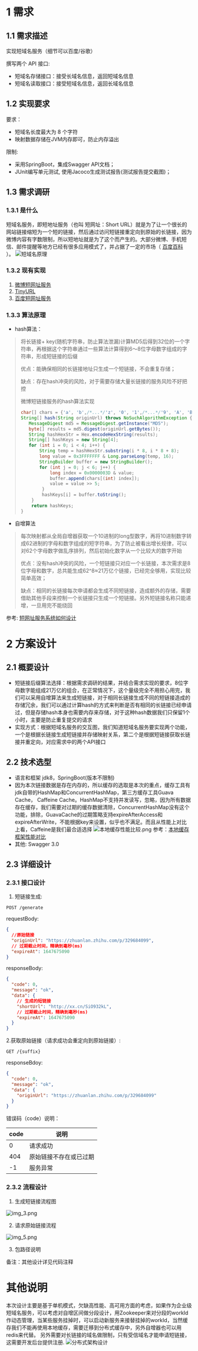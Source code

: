 # 1 需求

## 1.1 需求描述

实现短域名服务（细节可以百度/谷歌）

撰写两个 API 接口:

- 短域名存储接口：接受长域名信息，返回短域名信息
- 短域名读取接口：接受短域名信息，返回长域名信息

## 1.2 实现要求

要求：

- 短域名长度最大为 8 个字符
- 映射数据存储在JVM内存即可，防止内存溢出

限制:

- 采用SpringBoot，集成Swagger API文档；
- JUnit编写单元测试, 使用Jacoco生成测试报告(测试报告提交截图)；

## 1.3 需求调研

### 1.3.1 是什么

短域名服务，即短地址服务（也叫 短网址：Short
URL）就是为了让一个很长的网站链接缩短为一个短的链接，然后通过访问短链接重定向到原始的长链接，因为微博内容有字数限制，所以短地址就是为了这个而产生的。大部分微博、手机短信、邮件提醒等地方已经有很多应用模式了，并占据了一定的市场（
[百度百科](https://baike.baidu.com/item/%E7%9F%AD%E5%9C%B0%E5%9D%80/2760921?fr=aladdin)
）。
![短域名原理](短域名原理-1.png)

### 1.3.2 现有实现

1. [微博短网址服务](https://sina.lt/index.html)
2. [TinyURL](https://tinyurl.com/app/)
3. [百度短网址服务](https://dwz.cn/console/operation)

### 1.3.3 算法原理

- hash算法：

> 将长链接+ key(随机字符串，防止算法泄漏)计算MD5后得到32位的一个字符串，再根据这个字符串通过一些算法计算得到6～8位字母数字组成的字符串，形成短链接的后缀
>
>优点：能确保相同的长链接地址只生成一个短链接，不会重复存储；
>
>缺点：存在hash冲突的风险，对于需要存储大量长链接的服务风险不好把控
>
>微博短链接服务的hash算法实现
>```java
>char[] chars = {'a', 'b',/*...*/'z', '0', '1',/*...*/'9', 'A', 'B', 'C',/*...*/'Z'};
>String[] hash(String originUrl) throws NoSuchAlgorithmException {
>    MessageDigest md5 = MessageDigest.getInstance("MD5");
>    byte[] results = md5.digest(originUrl.getBytes());
>    String hashHexStr = Hex.encodeHexString(results);
>    String[] hashKeys = new String[4];
>    for (int i = 0; i < 4; i++) {
>        String temp = hashHexStr.substring(i * 8, i * 8 + 8);
>        long value = 0x3FFFFFFF & Long.parseLong(temp, 16);
>        StringBuilder buffer = new StringBuilder();
>        for (int j = 0; j < 6; j++) {
>            long index = 0x0000003D & value;
>            buffer.append(chars[(int) index]);
>            value = value >> 5;
>         }
>         hashKeys[i] = buffer.toString();
>     }
>     return hashKeys;
>}
>```

- 自增算法

> 每次映射都从全局自增器获取一个10进制的long型数字，再将10进制数字转成62进制的字母和数字组成的短字符串，为了防止被看出增长规律，可以对62个字母数字做乱序排列，然后初始化数字从一个比较大的数字开始
>
> 优点：没有hash冲突的风险，一个短链接只对应一个长链接，本次需求是8位字母和数字，总共能生成62^8≈21万亿个链接，已经完全够用，实现比较简单高效；
>
> 缺点：相同的长链接每次申请都会生成不同短链接，造成额外的存储，需要借助其他手段来控制一个长链接只生成一个短链接。另外短链接名称只能递增，一旦用完不能绕回

参考:
[短网址服务系统如何设计](https://www.jianshu.com/p/d1cb7a51e7e5)

# 2 方案设计

## 2.1 概要设计

- 短链接后缀算法选择：根据需求调研的结果，并结合需求实现的要求，8位字母数字能组成21万亿的组合，在正常情况下，这个量级完全不用担心用完，我们可以采用自增算法来生成短链接，对于相同长链接生成不同的短链接造成的存储冗余，我们可以通过计算hash的方式来判断是否有相同的长链接已经申请过，但是存储hash本身也需要内存来存储，对于这种hash数据我们只保留1个小时，主要是防止重复提交的请求
- 实现方式：根据短域名服务的交互图，我们知道短域名服务要实现两个功能，一个是根据长链接生成短链接并存储映射关系，第二个是根据短链接获取长链接并重定向，对应需求中的两个API接口

## 2.2 技术选型

- 语言和框架 jdk8，SpringBoot(版本不限制)
- 因为本次链接数据是存在内存的，所以缓存的选取是本次的重点，缓存工具有jdk自带的HashMap和ConcurrentHashMap，第三方缓存工具Guava Cache， Caffeine
  Cache。HashMap不支持并发读写，忽略，因为所有数据存在缓存，我们需要对过期的缓存数据清除，ConcurrentHashMap没有这个功能，排除，GuavaCache的过期策略支持expireAfterAccess和expireAfterWrite，不能根据key来设置，似乎也不满足。而且从性能上对比上看，Caffeine是我们最合适选择
  ![本地缓存性能比较.png](本地缓存性能比较.png)
  参考：[本地缓存框架性能对比](https://www.cnblogs.com/cnndevelop/p/13429962.html)
- 其他: Swagger 3.0

## 2.3 详细设计

### 2.3.1 接口设计

1. 短链接生成:
```
POST /generate
```
requestBody:
```json
{
  //原始链接
  "originUrl": "https://zhuanlan.zhihu.com/p/329684099",
  // 过期截止时间，精确到毫秒(ms)
  "expireAt": 1647675090
}
```
responseBody:
```json
{
  "code": 0,
  "message": "ok",
  "data": {
    // 生成的短链接
    "shortUrl": "http://xx.cn/SiO932kL",
    // 过期截止时间，精确到毫秒(ms)
    "expireAt": 1647675090
  }
}
```
2.获取原始链接（请求成功会重定向到原始链接）: 
```
GET /{suffix}
```
responseBdoy:
```json
{
  "code": 0,
  "message": "ok",
  "data": {
    "originUrl": "https://zhuanlan.zhihu.com/p/329684099"
  }
}
```
错误码（code）说明：

| code | 说明  |                
| ---- | -----|
| 0    |请求成功| 
| 404  |原始链接不存在或已过期| 
| -1   | 服务异常|
### 2.3.2 流程设计
1. 生成短链接流程图

![img_3.png](短链接生成流程图.png)

2. 请求原始链接流程

![img_5.png](短链接请求流程图.png)

3. 包路径说明

备注：其他设计详见代码注释
# 其他说明
本次设计主要是基于单机模式，欠缺高性能、高可用方面的考虑，如果作为企业级短域名服务，可以考虑对自增区间做分段设计，用Zookeeper来对分段的workId作动态管理，当某些服务挂掉时，可以启动新服务来接替挂掉的workId，当然缓存我们不能再使用本地缓存，需要迁移到分布式缓存中，另外自增器也可以用redis来代替。 另外需要对长链接的域名做限制，只有受信域名才能申请短链接，这需要开发后台提供注册.
![分布式架构设计](架构设计改进.jpg)